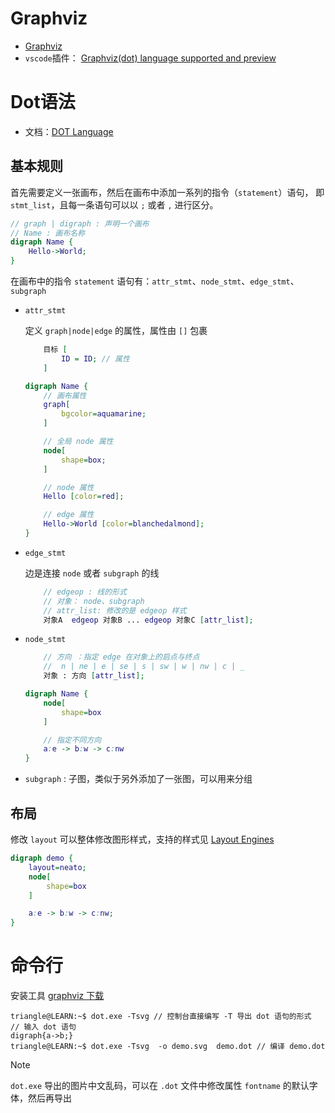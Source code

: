 # Graphviz

- [Graphviz](https://graphviz.org/documentation/)
- `vscode`插件： [Graphviz(dot) language supported and preview](https://marketplace.visualstudio.com/items?itemName=qiu.graphviz-language-support-and-preivew)

# Dot语法

- 文档：[DOT Language](https://graphviz.org/doc/info/lang.html)

## 基本规则

首先需要定义一张画布，然后在画布中添加一系列的指令（`statement`）语句， 即`stmt_list`，且每一条语句可以以 `;` 或者 `,` 进行区分。


```dot
// graph | digraph : 声明一个画布
// Name : 画布名称 
digraph Name {
    Hello->World;
}

```


在画布中的指令 `statement` 语句有：`attr_stmt`、`node_stmt`、`edge_stmt`、`subgraph`


- `attr_stmt` 

    定义 `graph|node|edge` 的属性，属性由 `[]` 包裹

    ```dot
        目标 [
            ID = ID; // 属性
        ]
    ```

    ```dot
    digraph Name {
        // 画布属性
        graph[
            bgcolor=aquamarine;
        ]

        // 全局 node 属性
        node[
            shape=box;
        ]

        // node 属性
        Hello [color=red];

        // edge 属性
        Hello->World [color=blanchedalmond];
    }

    ```

- `edge_stmt` 

    边是连接 `node` 或者 `subgraph` 的线

    ```dot
        // edgeop : 线的形式
        // 对象： node、subgraph
        // attr_list: 修改的是 edgeop 样式
        对象A  edgeop 对象B ... edgeop 对象C [attr_list];
    ```

- `node_stmt`

    ```dot
        // 方向 ：指定 edge 在对象上的启点与终点
        //  n | ne | e | se | s | sw | w | nw | c | _
        对象 : 方向 [attr_list];
    ```

    ```dot
    digraph Name {
        node[
            shape=box
        ]

        // 指定不同方向
        a:e -> b:w -> c:nw
    }
    ```

- `subgraph` : 子图，类似于另外添加了一张图，可以用来分组

## 布局

修改 `layout` 可以整体修改图形样式，支持的样式见 [Layout Engines](https://graphviz.org/docs/layouts/)

```dot
digraph demo {
    layout=neato;
    node[
        shape=box
    ]

    a:e -> b:w -> c:nw;
}
```

# 命令行

安装工具 [graphviz 下载](https://graphviz.org/download/)

```term
triangle@LEARN:~$ dot.exe -Tsvg // 控制台直接编写 -T 导出 dot 语句的形式
// 输入 dot 语句
digraph{a->b;} 
triangle@LEARN:~$ dot.exe -Tsvg  -o demo.svg  demo.dot // 编译 demo.dot 
```

> [!note]
>  `dot.exe` 导出的图片中文乱码，可以在 `.dot` 文件中修改属性 `fontname` 的默认字体，然后再导出


